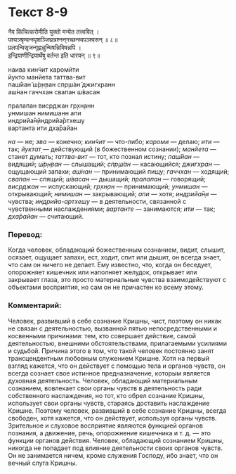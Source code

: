 # Текст 8-9

नैव किंचित्करोमीति युक्तो मन्येत तत्त्ववित् ।  
पश्यञ्श्रृण्वन्स्पृशञ्जिघ्रन्नश्नन्‌गच्छन्स्वपञ्श्वसन् ॥ ८॥  
प्रलपन्विसृजन्गृह्णन्नुन्मिषन्निमिषन्नपि ।  
इन्द्रियाणीन्द्रियार्थेषु वर्तन्त इति धारयन् ॥ ९॥

наива кин̃чит каромӣти  
йукто манйета таттва-вит  
паш́йан̃ ш́р̣н̣ван спр̣ш́ан̃ джигхранн  
аш́нан гаччхан свапан ш́васан  

пралапан виср̣джан гр̣хн̣анн  
унмишан нимишанн апи  
индрийа̄н̣ӣндрийа̄ртхешу  
вартанта ити дха̄райан

_на_ — не; _эва_ — конечно; _кин̃чит_ — что-либо; _кароми_ — делаю; _ити_ — так; _йуктат̣_ — действующий (в божественном сознании); _манйета_ — станет думать; _таттва-вит_ — тот, кто познал истину; _паш́йан_ — видящий; _ш́р̣н̣ван_ — слышащий; _спр̣ш́ан_ — касающийся; _джигхран_ — ощущающий запахи; _аш́нан_ — принимающий пищу; _гаччхан_ — ходящий; _свапан_ — спящий; _ш́васан_ — дышащий; _пралапан_ — говорящий; _виср̣джан_ — испускающий; _гр̣хн̣ан_ — принимающий; _унмишан_ — открывающий; _нимишан_ — закрывающий; _апи_ — хотя; _индрийа̄н̣и_ — чувства; _индрийа-артхешу_ — в деятельности, связанной с чувственными наслаждениями; _вартанте_ — занимаются; _ити_ — так; _дха̄райан_ — считающий.

### Перевод:

Когда человек, обладающий божественным сознанием, видит, слышит, осязает, ощущает запахи, ест, ходит, спит или дышит, он всегда знает, что сам он ничего не делает. Ему известно, что, когда он беседует, опорожняет кишечник или наполняет желудок, открывает или закрывает глаза, это просто материальные чувства взаимодействуют с объектами восприятия, но сам он не причастен ко всему этому.

### Комментарий:

Человек, развивший в себе сознание Кришны, чист, поэтому он никак не связан с деятельностью, вызванной пятью непосредственными и косвенными причинами: тем, кто совершает действие, самой деятельностью, внешними обстоятельствами, прилагаемыми усилиями и судьбой. Причина этого в том, что такой человек постоянно занят трансцендентным любовным служением Кришне. Хотя на первый взгляд кажется, что он действует с помощью тела и органов чувств, он всегда сознает свое истинное предназначение, которым является духовная деятельность. Человек, обладающий материальным сознанием, вовлекает свои органы чувств в деятельность ради собственного наслаждения, но тот, кто обрел сознание Кришны, использует свои органы чувств, стараясь доставить наслаждение Кришне. Поэтому человек, развивший в себе сознание Кришны, всегда свободен, хотя кажется, что он действует, используя органы чувств. Зрительное и слуховое восприятие являются функцией органов познания, а движение, речь, опорожнение кишечника и т. д. — это функции органов действия. Человек, обладающий сознанием Кришны, никогда не попадает под влияние деятельности своих органов чувств. Он не занимается ничем, кроме служения Господу, ибо знает, что он вечный слуга Кришны.